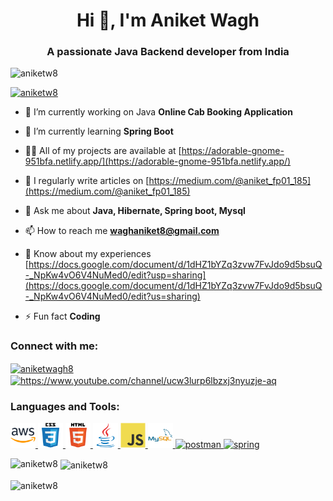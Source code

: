 <h1 align="center">Hi 👋, I'm Aniket Wagh</h1>
<h3 align="center">A passionate Java Backend developer from India</h3>

<p align="left"> <img src="https://komarev.com/ghpvc/?username=aniketw8&label=Profile%20views&color=0e75b6&style=flat" alt="aniketw8" /> </p>

<p align="left"> <a href="https://github.com/ryo-ma/github-profile-trophy"><img src="https://github-profile-trophy.vercel.app/?username=aniketw8" alt="aniketw8" /></a> </p>

- 🔭 I’m currently working on Java **Online Cab Booking Application**

- 🌱 I’m currently learning **Spring Boot**

- 👨‍💻 All of my projects are available at [https://adorable-gnome-951bfa.netlify.app/](https://adorable-gnome-951bfa.netlify.app/)

- 📝 I regularly write articles on [https://medium.com/@aniket_fp01_185](https://medium.com/@aniket_fp01_185)

- 💬 Ask me about **Java, Hibernate, Spring boot, Mysql**

- 📫 How to reach me **waghaniket8@gmail.com**

- 📄 Know about my experiences [https://docs.google.com/document/d/1dHZ1bYZq3zvw7FvJdo9d5bsuQ-_NpKw4vO6V4NuMed0/edit?usp=sharing](https://docs.google.com/document/d/1dHZ1bYZq3zvw7FvJdo9d5bsuQ-_NpKw4vO6V4NuMed0/edit?us=sharing)

- ⚡ Fun fact **Coding**

<h3 align="left">Connect with me:</h3>
<p align="left">
<a href="https://linkedin.com/in/aniketwagh8" target="blank"><img align="center" src="https://raw.githubusercontent.com/rahuldkjain/github-profile-readme-generator/master/src/images/icons/Social/linked-in-alt.svg" alt="aniketwagh8" height="30" width="40" /></a>
<a href="https://www.youtube.com/c/https://www.youtube.com/channel/ucw3lurp6lbzxj3nyuzje-aq" target="blank"><img align="center" src="https://raw.githubusercontent.com/rahuldkjain/github-profile-readme-generator/master/src/images/icons/Social/youtube.svg" alt="https://www.youtube.com/channel/ucw3lurp6lbzxj3nyuzje-aq" height="30" width="40" /></a>
</p>

<h3 align="left">Languages and Tools:</h3>
<p align="left"> <a href="https://aws.amazon.com" target="_blank" rel="noreferrer"> <img src="https://raw.githubusercontent.com/devicons/devicon/master/icons/amazonwebservices/amazonwebservices-original-wordmark.svg" alt="aws" width="40" height="40"/> </a> <a href="https://www.w3schools.com/css/" target="_blank" rel="noreferrer"> <img src="https://raw.githubusercontent.com/devicons/devicon/master/icons/css3/css3-original-wordmark.svg" alt="css3" width="40" height="40"/> </a> <a href="https://www.w3.org/html/" target="_blank" rel="noreferrer"> <img src="https://raw.githubusercontent.com/devicons/devicon/master/icons/html5/html5-original-wordmark.svg" alt="html5" width="40" height="40"/> </a> <a href="https://www.java.com" target="_blank" rel="noreferrer"> <img src="https://raw.githubusercontent.com/devicons/devicon/master/icons/java/java-original.svg" alt="java" width="40" height="40"/> </a> <a href="https://developer.mozilla.org/en-US/docs/Web/JavaScript" target="_blank" rel="noreferrer"> <img src="https://raw.githubusercontent.com/devicons/devicon/master/icons/javascript/javascript-original.svg" alt="javascript" width="40" height="40"/> </a> <a href="https://www.mysql.com/" target="_blank" rel="noreferrer"> <img src="https://raw.githubusercontent.com/devicons/devicon/master/icons/mysql/mysql-original-wordmark.svg" alt="mysql" width="40" height="40"/> </a> <a href="https://postman.com" target="_blank" rel="noreferrer"> <img src="https://www.vectorlogo.zone/logos/getpostman/getpostman-icon.svg" alt="postman" width="40" height="40"/> </a> <a href="https://spring.io/" target="_blank" rel="noreferrer"> <img src="https://www.vectorlogo.zone/logos/springio/springio-icon.svg" alt="spring" width="40" height="40"/> </a> </p>

<p><img align="left" src="https://github-readme-stats.vercel.app/api/top-langs?username=aniketw8&show_icons=true&locale=en&layout=compact" alt="aniketw8" /></p>

<p>&nbsp;<img align="center" src="https://github-readme-stats.vercel.app/api?username=aniketw8&show_icons=true&locale=en" alt="aniketw8" /></p>

<p><img align="center" src="https://github-readme-streak-stats.herokuapp.com/?user=aniketw8&" alt="aniketw8" /></p>
